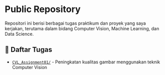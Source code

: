 # Public Repository

Repositori ini berisi berbagai tugas praktikum dan proyek yang saya kerjakan, terutama dalam bidang Computer Vision, Machine Learning, dan Data Science.

## 📁 Daftar Tugas

- [`CVL_Assignment01/`](CVL_Assignment01/) - Peningkatan kualitas gambar menggunakan teknik Computer Vision
